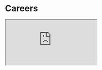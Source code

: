 # Careers

<iframe src="https://j.brt.mv/ax.do?portalGK=38275&refresh=true" title="ATS Integration Example"></iframe>
